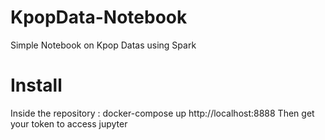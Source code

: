 # KpopData-Notebook
Simple Notebook on Kpop Datas using Spark

# Install
Inside the repository :
docker-compose up
http://localhost:8888
Then get your token to access jupyter
